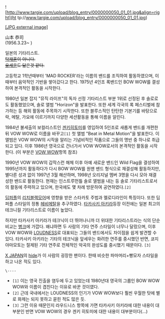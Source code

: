 ![http://www.targie.com/upload/blog_entry/0000000050_01_01.jpg&align=right](ht
tp://www.targie.com/upload/blog_entry/0000000050_01_01.jpg)

[[JPG external
image]](http://www.targie.com/upload/blog_entry/0000000050_01_01.jpg)

  
山本 恭司  
(1956.3.23~ )

일본의 기타리스트.  
<del>[탁재훈](%ED%83%81%EC%9E%AC%ED%9B%88.md)이 아니다.</del>  
<del>[유세윤](%EC%9C%A0%EC%84%B8%EC%9C%A4.md)도 닮은것 같다.</del>

고등학교 1학년때부터 'MAD ROCKER'라는 이름의 밴드를 조직하여 활동하였으며, 이때부터 음악적인 기반을 쌓아갔다고 한다. 1975년
4인조 록밴드인 BOW WOW를 결성하여 본격적인 활동을 시작한다.

1980년 일본 잡지 "뮤직 라이프"의 독자 선정 기타리스트 부분 1위로 선정된 후 솔로로도 활동했었으며, 솔로 앨범 "Horizon"을
발표한다. 또한 세계 각국의 록 페스티벌에 참가하는 등 해외 활동에 주목하기 시작한다. 또한 블루스적인 탄탄한 기본기를 바탕으로 락, 메탈,
가요에 이르기까지 다양한 세션활동을 통해 이름을 알린다.

1984년 불세출의 보컬리스트인 [겐키히토미](%EA%B2%90%ED%82%A4%20%ED%9E%88%ED%86%A0%EB%AF%B8.md)를 영입하여 5인조로 새롭게
밴드를 개편한 뒤 VOW WOW로 이름을 바꾸고`[1]` 첫 앨범 "Beat in Metal Motion"을 발표한다. 이 앨범은 VOW
WOW의 시작을 알리는 기념비적인 작품으로 그들의 명반 중 하나로 취급되고 있다. 이후 1986년 영국으로 건너가서 VOW WOW로서의
본격적인 활동을 시작한다. (이 부분은 [VOW WOW](VOW%20WOW.md)항목 참조)  

1990년 VOW WOW의 갑작스런 해체 이후 아예 새로운 밴드인 Wild Flag을 결성하여 1995년까지 활동하다가 다시 BOW WOW를
원맨 밴드 형식으로 재결성해 활동하지만, 별다른 성과 없이 1997년 3월 해산하며, 1998년 오리지널 멤버 3명을 다시 모아 재결성한
밴드로 활동한다. 현재는 인스트루먼틀 솔로 앨범을 내는 등 솔로 기타리스트로서의 활동에 주력하고 있으며, 한국에도 몇 차례 방문하여
공연하였다.`[2]`

[딥퍼플](%EB%94%A5%ED%8D%BC%ED%94%8C.md)의 [리치블랙모어](%EB%A6%AC%EC%B9%98%20%EB%B8%94%EB%9E%99%EB%AA%A8%EC%96%B4.md)에 영향을 받은
스타카토 주법과 멜로디라인이 특징이다. 또한 딥퍼플 스타일의 정통
[헤비메탈](%ED%97%A4%EB%B9%84%EB%A9%94%ED%83%88.md)을 추구하였다. [타카사키 아키라](%ED%83%80%EC%B9%B4%EC%82%AC%ED%82%A4%20%EC%95%84%ED%82%A4%EB%9D%BC.md)등장 이전에는 일본
최고의 테크니컬 기타리스트로 이름이 높았다.

하지만 타카사키 아키라가 테크닉이 더 뛰어나니까 더 위대한 기타리스트라는 식의 단순 비교는
[병크](%EB%B3%91%ED%81%AC.md)에 가깝다. 왜냐하면 두 사람의 기타 연주 스타일이 너무나 달랐으며, 이후 VOW
WOW와 [LOUDNESS](LOUDNESS.md)로 대표되는 그들의 밴드에서도 차이점을 쉽게 발견할 수 있다. 타카사키 아키라는
기타의 테크닉을 앞세우는 화려한 연주를 중시했던 반면, 쿄지 야마모토는 절제된 기타 연주로 전체적인 악곡의 완성도를 중시했기 때문이다.
`[3]`

[X JAPAN](X%20JAPAN.md)의 [hide](hide.md)가 이 사람의 굉장한 팬이다. 한때 비슷한 파마머리+빵모자
스타일을 하고 나온 적도 있다.

`\----`

  * `[1]` 이는 영국 진출을 염두에 두고 있었는데 1980년대 영국의 그룹인 BOW WOW WOW와 이름이 겹친다는 이유로 바꾼 것이였다.
  * `[2]` 근데 국내에서는 LOUDNESS의 인기가 VOW WOW보다 훨씬 우월한 탓에 별로 화제는 되지 못하고 묻힌 적도 많은 듯.
  * `[3]` 그런 이유 때문인지 라우드니스 항목에 가면 타카사키 아키라에 대한 내용이 대부분인 반면 VOW WOW의 경우 겐키 히토미에 대한 내용이 대부분이다(...) 

